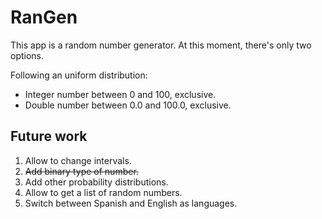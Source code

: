 # RanGen

This app is a random number generator. At this moment, there's only two options.

Following an uniform distribution:

* Integer number between 0 and 100, exclusive.
* Double number between 0.0 and 100.0, exclusive.

## Future work

1. Allow to change intervals.
2. ~~Add binary type of number.~~
3. Add other probability distributions.
4. Allow to get a list of random numbers.
5. Switch between Spanish and English as languages.
